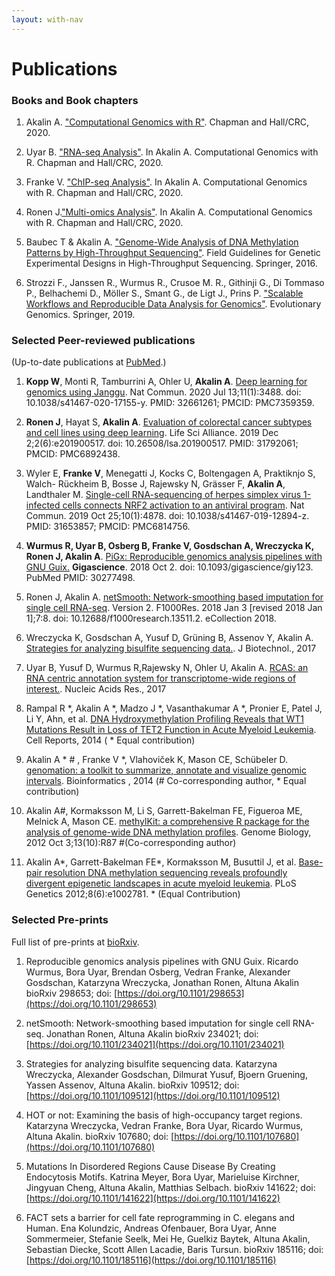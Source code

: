 ```yaml
---
layout: with-nav
---
```


# Publications

### Books and Book chapters

1. Akalin A. ["Computational Genomics with R"](https://www.routledge.com/Computational-Genomics-with-R/Akalin/p/book/9781498781855). Chapman and Hall/CRC, 2020.

1. Uyar B. ["RNA-seq Analysis"](https://www.routledge.com/Computational-Genomics-with-R/Akalin/p/book/9781498781855). In Akalin A. Computational Genomics with R. Chapman and Hall/CRC, 2020.

1. Franke V. ["ChIP-seq Analysis"](https://www.routledge.com/Computational-Genomics-with-R/Akalin/p/book/9781498781855). In Akalin A. Computational Genomics with R. Chapman and Hall/CRC, 2020.

1. Ronen J.["Multi-omics Analysis"](https://www.routledge.com/Computational-Genomics-with-R/Akalin/p/book/9781498781855). In Akalin A. Computational Genomics with R. Chapman and Hall/CRC, 2020.

1. Baubec T & Akalin A. ["Genome-Wide Analysis of DNA Methylation Patterns by High-Throughput Sequencing"](http://link.springer.com/chapter/10.1007/978-3-319-31350-4_9). Field Guidelines for Genetic Experimental Designs in High-Throughput Sequencing. Springer, 2016.

2. Strozzi F., Janssen R., Wurmus R., Crusoe M. R., Githinji G., Di Tommaso P., Belhachemi D., Möller S., Smant G., de Ligt J., Prins P. ["Scalable Workflows and Reproducible Data Analysis for Genomics"](https://link.springer.com/protocol/10.1007%2F978-1-4939-9074-0_24). Evolutionary Genomics. Springer, 2019.




### Selected Peer-reviewed publications

(Up-to-date publications at [PubMed](https://pubmed.ncbi.nlm.nih.gov/?term=Akalin%2C+Altuna%5BFull+Author+Name%5D+OR+Alkalin%2C+Altuna%5BFull+Author+Name%5D&sort=date).)


1. **Kopp W**, Monti R, Tamburrini A, Ohler U, **Akalin A**. [Deep learning for genomics
using Janggu](https://pubmed.ncbi.nlm.nih.gov/32661261/). Nat Commun. 2020 Jul 13;11(1):3488. doi:
10.1038/s41467-020-17155-y. PMID: 32661261; PMCID: PMC7359359.

1. **Ronen J**, Hayat S, **Akalin A**. [Evaluation of colorectal cancer subtypes and
cell lines using deep learning](https://pubmed.ncbi.nlm.nih.gov/31792061/). Life Sci Alliance. 2019 Dec 2;2(6):e201900517.
doi: 10.26508/lsa.201900517. PMID: 31792061; PMCID: PMC6892438.

1. Wyler E, **Franke V**, Menegatti J, Kocks C, Boltengagen A, Praktiknjo S, Walch-
Rückheim B, Bosse J, Rajewsky N, Grässer F, **Akalin A**, Landthaler M. [Single-cell
RNA-sequencing of herpes simplex virus 1-infected cells connects NRF2 activation
to an antiviral program](https://pubmed.ncbi.nlm.nih.gov/31653857/). Nat Commun. 2019 Oct 25;10(1):4878. doi:
10.1038/s41467-019-12894-z. PMID: 31653857; PMCID: PMC6814756.

1. **Wurmus R, Uyar B, Osberg B, Franke V, Gosdschan A, Wreczycka K, Ronen J,
Akalin A**. [PiGx: Reproducible genomics analysis pipelines with GNU Guix.](https://www.ncbi.nlm.nih.gov/pubmed/30277498)
**Gigascience**. 2018 Oct 2. doi: 10.1093/gigascience/giy123. PubMed PMID: 30277498.


1. <span class="highlight-contributor">Ronen J, Akalin A.</span> [netSmooth: Network-smoothing based imputation for single cell RNA-seq](https://www.ncbi.nlm.nih.gov/pubmed/29511531.2). Version 2. <span class="journal-name">F1000Res</span>. 2018 Jan 3 [revised 2018 Jan 1];7:8. doi: 10.12688/f1000research.13511.2. eCollection 2018.


1. <span class="highlight-contributor">Wreczycka K, Gosdschan A, Yusuf D</span>, Grüning B, Assenov Y, <span class="highlight-contributor">Akalin A</span>. [Strategies for analyzing bisulfite sequencing data.](http://www.ncbi.nlm.nih.gov/pubmed/28822795). <span class="journal-name">J Biotechnol.</span>, 2017

1. <span class="highlight-contributor">Uyar B, Yusuf D, Wurmus R</span>,Rajewsky N, Ohler U, <span class="highlight-contributor">Akalin A</span>. [RCAS: an RNA centric annotation system for transcriptome-wide regions of interest.](http://www.ncbi.nlm.nih.gov/pubmed/28334930). <span class="journal-name">Nucleic Acids Res.</span>, 2017

1. Rampal R *, <span class="highlight-contributor">Akalin A</span> *, Madzo J *, Vasanthakumar A *, Pronier E, Patel J, Li Y, Ahn, et al. [DNA Hydroxymethylation Profiling Reveals that WT1 Mutations Result in Loss of TET2 Function in Acute Myeloid Leukemia](http://www.ncbi.nlm.nih.gov/pubmed/25482556). <span class="journal-name">Cell Reports</span>, 2014  ( * Equal contribution)

1. <span class="highlight-contributor">Akalin A</span> * # , <span class="highlight-contributor">Franke V</span> *, Vlahoviček K, Mason CE, Schübeler D. [genomation: a toolkit to summarize, annotate and visualize genomic intervals](http://www.ncbi.nlm.nih.gov/pubmed/25417204). <span class="journal-name">Bioinformatics  </span>, 2014 (# Co-corresponding author, * Equal contribution)

6. <span class="highlight-contributor">Akalin A</span>\#, Kormaksson M, Li S, Garrett-Bakelman FE, Figueroa ME, Melnick A, Mason CE.
   [methylKit: a comprehensive R package for the analysis of genome-wide DNA methylation profiles](http://genomebiology.com/content/13/10/R87).
   <span class="journal-name">Genome Biology</span>, 2012 Oct 3;13(10):R87 #(Co-corresponding author)

7. <span class="highlight-contributor">Akalin A</span>\*, Garrett-Bakelman FE\*, Kormaksson M, Busuttil J, et al.
   [Base-pair resolution DNA methylation sequencing reveals profoundly divergent epigenetic landscapes in acute myeloid leukemia](http://www.plosgenetics.org/article/info%3Adoi%2F10.1371%2Fjournal.pgen.1002781).
   <span class="journal-name">PLoS Genetics</span> 2012;8(6):e1002781. * (Equal Contribution)


### Selected Pre-prints

Full list of pre-prints at [bioRxiv](https://www.biorxiv.org/search/author1%3Aaltuna%2Bakalin%20numresults%3A10%20sort%3Arelevance-rank%20format_result%3Astandard).

1. Reproducible genomics analysis pipelines with GNU Guix. Ricardo Wurmus, Bora Uyar, Brendan Osberg, Vedran Franke, Alexander Gosdschan, Katarzyna Wreczycka, Jonathan Ronen, Altuna Akalin
bioRxiv 298653; doi: [https://doi.org/10.1101/298653](https://doi.org/10.1101/298653)

1. netSmooth: Network-smoothing based imputation for single cell RNA-seq. Jonathan Ronen, Altuna Akalin bioRxiv 234021; doi: [https://doi.org/10.1101/234021](https://doi.org/10.1101/234021)

1. Strategies for analyzing bisulfite sequencing data. Katarzyna Wreczycka, Alexander Gosdschan, Dilmurat Yusuf, Bjoern Gruening, Yassen
Assenov, Altuna Akalin. bioRxiv 109512; doi: [https://doi.org/10.1101/109512](https://doi.org/10.1101/109512)

1. HOT or not: Examining the basis of high-occupancy target regions. Katarzyna Wreczycka, Vedran Franke, Bora Uyar, Ricardo Wurmus,
Altuna Akalin. bioRxiv 107680; doi: [https://doi.org/10.1101/107680](https://doi.org/10.1101/107680)

1. Mutations In Disordered Regions Cause Disease By Creating Endocytosis Motifs. Katrina Meyer, Bora Uyar, Marieluise Kirchner, Jingyuan
Cheng, Altuna Akalin, Matthias Selbach. bioRxiv 141622; doi: [https://doi.org/10.1101/141622](https://doi.org/10.1101/141622)

1. FACT sets a barrier for cell fate reprogramming in C. elegans and Human. Ena Kolundzic, Andreas Ofenbauer, Bora Uyar, Anne Sommermeier, Stefanie Seelk, Mei He, Guelkiz Baytek, Altuna Akalin, Sebastian Diecke, Scott Allen Lacadie, Baris Tursun. bioRxiv 185116; doi: [https://doi.org/10.1101/185116](https://doi.org/10.1101/185116)

